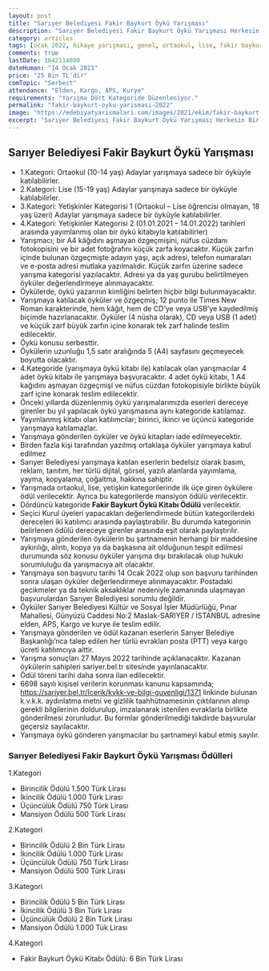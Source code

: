 ```yaml
---
layout: post
title: "Sarıyer Belediyesi Fakir Baykurt Öykü Yarışması"
description: "Sarıyer Belediyesi Fakir Baykurt Öykü Yarışması Herkesin Bir Öyküsü Vardır Sloganıyla Düzenleniyor. Yarışma Dört Kategoride Düzenleniyor."
category: articles
tags: [ocak 2022, hikaye yarışması, genel, ortaokul, lise, fakir baykurt]
comments: true
lastDate: 1642114800 
dateHuman: "14 Ocak 2021"
price: "25 Bin TL'dir"
comTopic: "Serbest"
attendance: "Elden, Kargo, APS, Kurye"
requirements: "Yarışma Dört Kategoride Düzenleniyor."
permalink: "fakir-baykurt-oyku-yarismasi-2022"
image: "https://edebiyatyarismalari.com/images/2021/ekim/fakir-baykurt-oyku-yarismasi.jpg"
excerpt: "Sarıyer Belediyesi Fakir Baykurt Öykü Yarışması Herkesin Bir Öyküsü Vardır Sloganıyla Düzenleniyor. Yarışma Dört Kategoride Düzenleniyor."
---
```


## Sarıyer Belediyesi Fakir Baykurt Öykü Yarışması
- 1.Kategori: Ortaokul (10-14 yaş) Adaylar yarışmaya sadece bir öyküyle katılabilirler.
- 2.Kategori: Lise (15-19 yaş) Adaylar yarışmaya sadece bir öyküyle katılabilirler.
- 3.Kategori: Yetişkinler Kategorisi 1 (Ortaokul – Lise öğrencisi olmayan, 18 yaş üzeri) Adaylar yarışmaya sadece bir öyküyle katılabilirler.
- 4.Kategori: Yetişkinler Kategorisi 2 (01.01.2021 – 14.01.2022) tarihleri arasında yayımlanmış olan bir öykü kitabıyla katılabilirler)
- Yarışmacı; bir A4 kâğıdını aşmayan özgeçmişini, nüfus cüzdanı fotokopisini ve bir adet fotoğrafını küçük zarfa koyacaktır. Küçük zarfın içinde bulunan özgeçmişte adayın yaşı, açık adresi, telefon numaraları ve e-posta adresi mutlaka yazılmalıdır. Küçük zarfın üzerine sadece yarışma kategorisi yazılacaktır. Adresi ya da yaş gurubu belirtilmeyen öyküler değerlendirmeye alınmayacaktır.
- Öykülerde, öykü yazarının kimliğini belirten hiçbir bilgi bulunmayacaktır.
- Yarışmaya katılacak öyküler ve özgeçmiş; 12 punto ile Times New Roman karakterinde, hem kâğıt, hem de CD’ye veya USB’ye kaydedilmiş biçimde hazırlanacaktır. Öyküler (4 nüsha olarak), CD veya USB (1 adet) ve küçük zarf büyük zarfın içine konarak tek zarf halinde teslim edilecektir.
- Öykü konusu serbesttir.
- Öykülerin uzunluğu 1,5 satır aralığında 5 (A4) sayfasını geçmeyecek boyutta olacaktır.
- 4.Kategoride (yarışmaya öykü kitabı ile) katılacak olan yarışmacılar 4 adet öykü kitabı ile yarışmaya başvuracaktır. 4 adet öykü kitabı, 1 A4 kağıdını aşmayan özgeçmişi ve nüfus cüzdan fotokopisiyle birlikte büyük zarf içine konarak teslim edilecektir.
- Önceki yıllarda düzenlenmiş öykü yarışmalarımızda eserleri dereceye girenler bu yıl yapılacak öykü yarışmasına aynı kategoride katılamaz.
- Yayımlanmış kitabı olan katılımcılar; birinci, ikinci ve üçüncü kategoride yarışmaya katılamazlar.
- Yarışmaya gönderilen öyküler ve öykü kitapları iade edilmeyecektir.
- Birden fazla kişi tarafından yazılmış ortaklaşa öyküler yarışmaya kabul edilmez
- Sarıyer Belediyesi yarışmaya katılan eserlerin bedelsiz olarak basım, reklam, tanıtım, her türlü dijital, görsel, yazılı alanlarda yayımlama, yayma, kopyalama, çoğaltma, hakkına sahiptir.
- Yarışmada ortaokul, lise, yetişkin kategorilerinde ilk üçe giren öykülere ödül verilecektir. Ayrıca bu kategorilerde mansiyon ödülü verilecektir.
- Dördüncü kategoride **Fakir Baykurt Öykü Kitabı Ödülü** verilecektir.
- Seçici Kurul üyeleri yapacakları değerlendirmede bütün kategorilerdeki dereceleri iki katılımcı arasında paylaştırabilir. Bu durumda kategorinin belirlenen ödülü dereceye girenler arasında eşit olarak paylaştırılır.
- Yarışmaya gönderilen öykülerin bu şartnamenin herhangi bir maddesine aykırılığı, alıntı, kopya ya da başkasına ait olduğunun tespit edilmesi durumunda söz konusu öyküler yarışma dışı bırakılacak olup hukuki sorumluluğu da yarışmacıya ait olacaktır.
- Yarışmaya son başvuru tarihi 14 Ocak 2022 olup son başvuru tarihinden sonra ulaşan öyküler değerlendirmeye alınmayacaktır. Postadaki gecikmeler ya da teknik aksaklıklar nedeniyle zamanında ulaşmayan başvurulardan Sarıyer Belediyesi sorumlu değildir.
- Öyküler Sarıyer Belediyesi Kültür ve Sosyal İşler Müdürlüğü, Pınar Mahallesi, Günyüzü Caddesi No:2 Maslak-SARIYER / İSTANBUL adresine elden, APS, Kargo ve kurye ile teslim edilir.
- Yarışmaya gönderilen ve ödül kazanan eserlerin Sarıyer Belediye Başkanlığı’nca talep edilen her türlü evrakları posta (PTT) veya kargo ücreti katılımcıya aittir.
- Yarışma sonuçları 27 Mayıs 2022 tarihinde açıklanacaktır. Kazanan öykülerin sahipleri sariyer.bel.tr sitesinde yayınlanacaktır.
- Ödül töreni tarihi daha sonra ilan edilecektir.
- 6698 sayılı kişisel verilerin korunması kanunu kapsamında; https://sariyer.bel.tr/Icerik/kvkk-ve-bilgi-guvenligi/1371 linkinde bulunan k.v.k.k. aydınlatma metni ve gizlilik taahhütnamesinin çıktılarının alınıp gerekli bilgilerinin doldurulup, imzalanarak istenilen evraklarla birlikte gönderilmesi zorunludur. Bu formlar gönderilmediği takdirde başvurular geçersiz sayılacaktır.
- Yarışmaya öykü gönderen yarışmacılar bu şartnameyi kabul etmiş sayılır.

### Sarıyer Belediyesi Fakir Baykurt Öykü Yarışması Ödülleri
1.Kategori  
- Birincilik Ödülü 1.500 Türk Lirası
- İkincilik Ödülü 1.000 Türk Lirası
- Üçüncülük Ödülü 750 Türk Lirası
- Mansiyon Ödülü 500 Türk Lirası

2.Kategori  
- Birincilik Ödülü 2 Bin Türk Lirası
- İkincilik Ödülü 1.000 Türk Lirası
- Üçüncülük Ödülü 750 Türk Lirası
- Mansiyon Ödülü 500 Türk Lirası

3.Kategori  
- Birincilik Ödülü 5 Bin Türk Lirası
- İkincilik Ödülü 3 Bin Türk Lirası
- Üçüncülük Ödülü 2 Bin Türk Lirası
- Mansiyon Ödülü 1.000 Tük Lirası

4.Kategori  
- Fakir Baykurt Öykü Kitabı Ödülü: 6 Bin Türk Lirası
